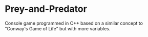 # Prey-and-Predator
Console game programmed in C++ based on a similar concept to "Conway's Game of Life" but with more variables.
